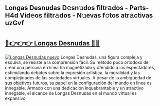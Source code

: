 ## Longas Desnudas D𝚎sn𝚞dos filtr𝚊dos - Parts-H4d Vid𝚎os filtr𝚊dos - N𝚞evas f𝚘tos atr𝚊ctivas uzGvf

# <h2><a href="http://mbapch.tromn.icu/?c=Longas+Desnudas">🔗👉👉👉 Longas Desnudas 🔗🔗</a></h2>

[![Longas Desnudas nuevo](https://i.imgur.com/pEAQMta.gif)](http://mbapch.tromn.icu/?c=Longas+Desnudas)
Longas Desnudas, una figura compleja y esquiva, se resiste a la comprensión fácil. Su método poco ortodoxo de crear una persona en línea ha magnetizado y ofendido a los espectadores, estimulando debates sobre la expresión artística, la moralidad y las complejidades de las sociedades virtuales. A pesar de la ambigüedad de sus objetivos futuros, su papel en la configuración del mundo en línea es innegable. Armado con una dedicación inquebrantable y un atractivo innegable, el alcance de Longas Desnudas en el mundo virtual es expansivo.
